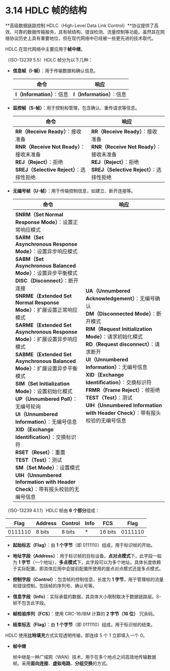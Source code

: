 # 3.14 HDLC 帧的结构

**高级数据链路控制 HDLC（High-Level Data Link Control）**协议提供了高效、可靠的数据传输服务，具有帧结构、错误检测、流量控制等功能。虽然其在网络协议历史上具有重要地位，但在现代网络中已经被一些更先进的技术取代。

HDLC 在现代网络中主要应用于**帧中继**。

（ISO-13239 5.5）HDLC 帧分为以下几种：

+ **信息帧（I-帧）**：用于传输数据和确认信息。

  | 命令                    | 响应                    |
    |-----------------------|-----------------------|
  | **I（Information）**：信息 | **I（Information）**：信息 |

+ **监控帧（S-帧）**：用于控制和管理，包含确认、重传请求等信息。

  | 命令                                                                                                                              | 响应                                                                                                                              |
    |---------------------------------------------------------------------------------------------------------------------------------|---------------------------------------------------------------------------------------------------------------------------------|
  | **RR（Receive Ready）**：接收准备<br />**RNR（Receive Not  Ready）**：接收未准备<br />**REJ（Reject）**：拒绝<br />**SREJ（Selective Reject）**：选择性拒绝 | **RR（Receive Ready）**：接收准备<br />**RNR（Receive Not  Ready）**：接收未准备<br />**REJ（Reject）**：拒绝<br />**SREJ（Selective Reject）**：选择性拒绝 |

+ **无编号帧（U-帧）**：用于传输控制信息，如建立、断开连接等。

  | 命令                                                                                                                                                                                                                                                                                                                                                                                                                                                                                                                                                                                                                                                                                                               | 响应                                                                                                                                                                                                                                                                                                                                                                                   |
    |------------------------------------------------------------------------------------------------------------------------------------------------------------------------------------------------------------------------------------------------------------------------------------------------------------------------------------------------------------------------------------------------------------------------------------------------------------------------------------------------------------------------------------------------------------------------------------------------------------------------------------------------------------------------------------------------------------------|--------------------------------------------------------------------------------------------------------------------------------------------------------------------------------------------------------------------------------------------------------------------------------------------------------------------------------------------------------------------------------------|
  | **SNRM（Set Normal Response Mode）**：设置正常响应模式<br />**SARM（Set Asynchronous Response Mode）**：设置异步响应模式<br />**SABM（Set Asynchronous Balanced Mode）**：设置异步平衡模式<br />**DISC（Disconnect）**：断开连接<br />**SNRME（Extended Set Normal Response Mode）**：扩展设置正常响应模式<br />**SARME（Extended Set Asynchronous Response Mode）**：扩展设置异步响应模式<br />**SABME（Extended Set Asynchronous Balanced Mode）**：扩展设置异步平衡模式<br />**SIM（Set Initialization Mode）**：设置初始化模式<br />**UP（Unnumbered Poll）**：无编号轮询<br />**UI（Unnumbered Information）**：无编号信息<br />**XID（Exchange Identification）**：交换标识符<br />**RSET（Reset）**：重置<br />**TEST（Test）**：测试<br />**SM（Set Mode）**：设置模式<br />**UIH（Unnumbered Information with Header Check）**：带有报头校验的无编号信息 | **UA（Unnumbered Acknowledgement）**：无编号确认<br />**DM（Disconnected Mode）**：断开模式<br />**RIM（Request Initialization Mode）**：请求初始化模式<br />**RD（Request disconnect）**：请求断开<br />**UI（Unnumbered Information）**：无编号信息<br />**XID（Exchange Identification）**：交换标识符<br />**FRMR（Frame Reject）**：帧拒绝<br />**TEST（Test）**：测试<br />**UIH（Unnumbered Information with Header Check）**：带有报头校验的无编号信息 |


（ISO-13239 4.1.1）HDLC 帧由 **6 个部分**组成：

| Flag    | Address | Control | Info | FCS     | Flag    |
|---------|---------|---------|------|---------|---------|
| 0111110 | 8 bits  | 8 bits  | *    | 16 bits | 0111110 |

+ **起始标志（Flag）**：由 **1 个字节**（即 0111110）组成，用于标识帧的开始。
+ **地址字段（Address）**：用于标识帧的目标设备。**点对点模式**下，此字段一般为 **1 字节**（一个地址），**多点模式**下，此字段可以为多个地址。具体长度依赖于实际配置，即具体应用中会提前配置所使用的是点对点模式还是多点模式。
+ **控制字段（Control）**：包含帧的控制信息，长度为 **1 字节**，用于管理帧的流量和错误控制，包括帧的序列号、确认号等。

+ **信息字段（Info）**：实际承载的数据，其具体大小限制取决于数据链路层。S-帧不包含此字段。

+ **帧检验序列（FCS）**：使用 CRC-16/IBM 计算的 **2 字节（16 位）** 冗余码。

+ **结束标志（Flag）**：由 **1 个字节**（即 0111110）组成，用于标识帧的结束。

HDLC 使用**比特填充**方式实现透明传输，即连续 5 个 1 立即填入一个 0。

+ **帧中继**

  帧中继是一种广域网（WAN）技术，用于在多个地点之间高效地传输数据帧。采用**面向连接**、**虚拟电路**、**分组交换**的方式。